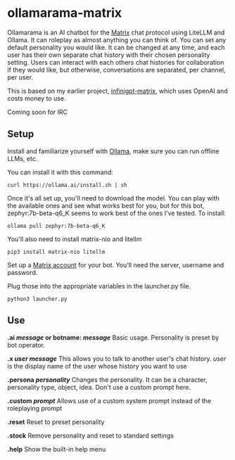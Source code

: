# ollamarama-matrix
Ollamarama is an AI chatbot for the [Matrix](https://matrix.org/) chat protocol using LiteLLM and Ollama. It can roleplay as almost anything you can think of. You can set any default personality you would like. It can be changed at any time, and each user has their own separate chat history with their chosen personality setting. Users can interact with each others chat histories for collaboration if they would like, but otherwise, conversations are separated, per channel, per user.

This is based on my earlier project, [infinigpt-matrix](https://github.com/h1ddenpr0cess20/infinigpt-matrix), which uses OpenAI and costs money to use.

Coming soon for IRC 

## Setup

Install and familiarize yourself with [Ollama](https://ollama.ai/), make sure you can run offline LLMs, etc.

You can install it with this command:
```
curl https://ollama.ai/install.sh | sh
```

Once it's all set up, you'll need to download the model.  You can play with the available ones and see what works best for you, but for this bot, zephyr:7b-beta-q6_K seems to work best of the ones I've tested.  To install:
```
ollama pull zephyr:7b-beta-q6_K
```

You'll also need to install matrix-nio and litellm
```
pip3 install matrix-nio litellm
```

Set up a [Matrix account](https://app.element.io/) for your bot.  You'll need the server, username and password.

Plug those into the appropriate variables in the launcher.py file.

```
python3 launcher.py
```

## Use

**.ai _message_ or botname: _message_**
    Basic usage.
    Personality is preset by bot operator.
  
**.x _user message_**
    This allows you to talk to another user's chat history.
    _user_ is the display name of the user whose history you want to use
      
**.persona _personality_**
    Changes the personality.  It can be a character, personality type, object, idea.
    Don't use a custom prompt here.

**.custom _prompt_**
    Allows use of a custom system prompt instead of the roleplaying prompt

**.reset**
    Reset to preset personality
    
**.stock**
    Remove personality and reset to standard settings
    
**.help**
    Show the built-in help menu

